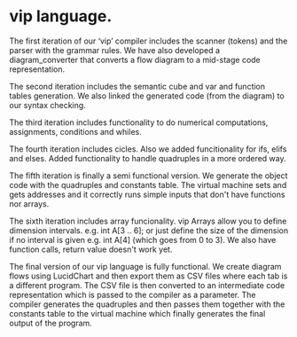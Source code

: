 # vip language.

The first iteration of our ‘vip’ compiler includes the scanner (tokens) and the parser with the grammar rules. We have also developed a diagram_converter that converts a flow diagram to a mid-stage code representation.

The second iteration includes the semantic cube and var and function tables generation. We also linked the generated code (from the diagram) to our syntax checking.

The third iteration includes functionality to do numerical computations, assignments, conditions and whiles.

The fourth iteration includes cicles. Also we added funcitionality for ifs, elifs and elses. Added functionality to handle quadruples in a more ordered way.

The fifth iteration is finally a semi functional version. We generate the object code with the quadruples and constants table. The virtual machine sets and gets addresses and it correctly runs simple inputs that don't have functions nor arrays.

The sixth iteration includes array funcionality. vip Arrays allow you to define dimension intervals. e.g. int A[3 .. 6]; or just define the size of the dimension if no interval is given e.g. int A[4] (which goes from 0 to 3). We also have function calls, return value doesn't work yet.

The final version of our vip language is fully functional. We create diagram flows using LucidChart and then export them as CSV files where each tab is a different program. The CSV file is then converted to an intermediate code representation which is passed to the compiler as a parameter. The compiler generates the quadruples and then passes them together with the constants table to the virtual machine which finally generates the final output of the program.
